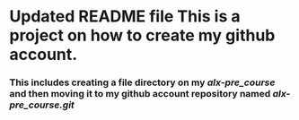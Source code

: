 # Updated README file This is a project on how to create my github account.
### This includes creating a file directory on my *alx-pre_course* and then moving it to my github account repository named *alx-pre_course.git*
